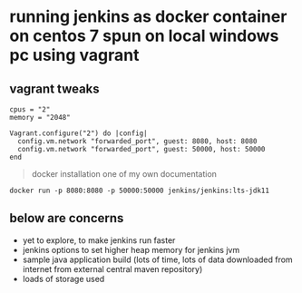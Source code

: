 # running jenkins as docker container on centos 7 spun on local windows pc using vagrant

## vagrant tweaks
```
cpus = "2"
memory = "2048"

Vagrant.configure("2") do |config|
  config.vm.network "forwarded_port", guest: 8080, host: 8080
  config.vm.network "forwarded_port", guest: 50000, host: 50000
end
```


> docker installation one of my own documentation

`docker run -p 8080:8080 -p 50000:50000 jenkins/jenkins:lts-jdk11`

## below are concerns
- yet to explore, to make jenkins run faster
- jenkins options to set higher heap memory for jenkins jvm
- sample java application build (lots of time, lots of data downloaded from internet from external central maven repository)
- loads of storage used 
